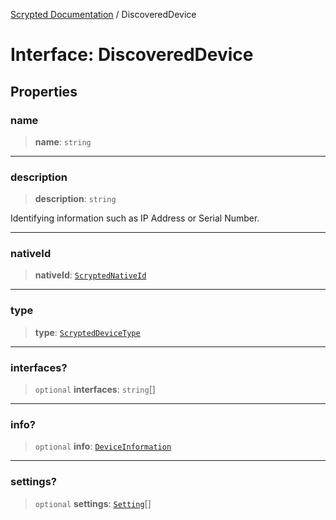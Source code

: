 [Scrypted Documentation](../globals.md) / DiscoveredDevice

# Interface: DiscoveredDevice

## Properties

### name

> **name**: `string`

***

### description

> **description**: `string`

Identifying information such as IP Address or Serial Number.

***

### nativeId

> **nativeId**: [`ScryptedNativeId`](../type-aliases/ScryptedNativeId.md)

***

### type

> **type**: [`ScryptedDeviceType`](../enumerations/ScryptedDeviceType.md)

***

### interfaces?

> `optional` **interfaces**: `string`[]

***

### info?

> `optional` **info**: [`DeviceInformation`](DeviceInformation.md)

***

### settings?

> `optional` **settings**: [`Setting`](Setting.md)[]
